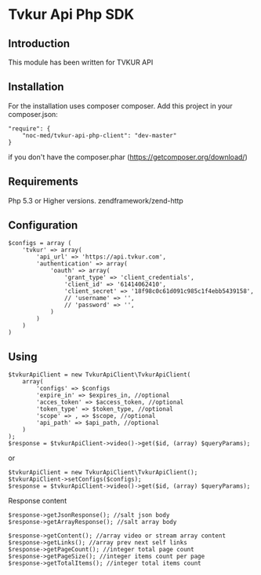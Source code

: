 Tvkur Api Php SDK
=======================
Introduction
------------
This module has been written for TVKUR API

Installation
------------

For the installation uses composer composer. Add this project in your composer.json:


    "require": {
        "noc-med/tvkur-api-php-client": "dev-master"
    }


if you don't have the composer.phar (https://getcomposer.org/download/)

Requirements
------------

Php 5.3 or Higher versions.
zendframework/zend-http

Configuration
-------------


    $configs = array (
        'tvkur' => array(
            'api_url' => 'https://api.tvkur.com',
            'authentication' => array(
                'oauth' => array(
                    'grant_type' => 'client_credentials',
                    'client_id' => '61414062410',
                    'client_secret' => '18f98c0c61d091c985c1f4ebb5439158',
                    // 'username' => '',
                    // 'password' => '',
                )
            )
        )
    )


Using
-----
    $tvkurApiClient = new TvkurApiClient\TvkurApiClient(
        array(
            'configs' => $configs
            'expire_in' => $expires_in, //optional
            'acces_token' => $access_token, //optional
            'token_type' => $token_type, //optional
            'scope' => , => $scope, //optional
            'api_path' => $api_path, //optional
        )
    );
    $response = $tvkurApiClient->video()->get($id, (array) $queryParams);


or

    $tvkurApiClient = new TvkurApiClient\TvkurApiClient();
    $tvkurApiClient->setConfigs($configs);
    $response = $tvkurApiClient->video()->get($id, (array) $queryParams);
    
    
Response content


    $response->getJsonResponse(); //salt json body
    $response->getArrayResponse(); //salt array body
    
    $response->getContent(); //array video or stream array content
    $response->getLinks(); //array prev next self links
    $response->getPageCount(); //integer total page count
    $response->getPageSize(); //integer items count per page
    $response->getTotalItems(); //integer total items count

